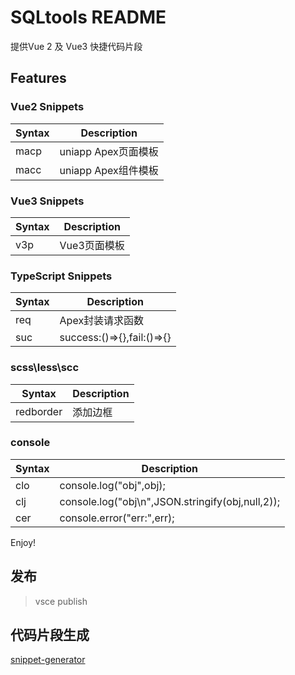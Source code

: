 # SQLtools README

提供Vue 2 及 Vue3 快捷代码片段

## Features

### Vue2 Snippets
| Syntax | Description |
| ----------- | ----------- |
| macp | uniapp Apex页面模板 |
| macc | uniapp Apex组件模板 |

### Vue3 Snippets
| Syntax | Description |
| ----------- | ----------- |
| v3p | Vue3页面模板 |

### TypeScript Snippets
| Syntax | Description |
| ----------- | ----------- |
| req | Apex封装请求函数 |
| suc | success:()=>{},fail:()=>{} |

### scss\less\scc
| Syntax | Description |
| ----------- | ----------- |
| redborder | 添加边框 |

### console
| Syntax | Description |
| ----------- | ----------- |
| clo | console.log("obj",obj); |
| clj | console.log("obj\n",JSON.stringify(obj,null,2)); |
| cer | console.error("err:",err);|

Enjoy!

## 发布
> vsce publish

## 代码片段生成
[snippet-generator](https://snippet-generator.app/)

